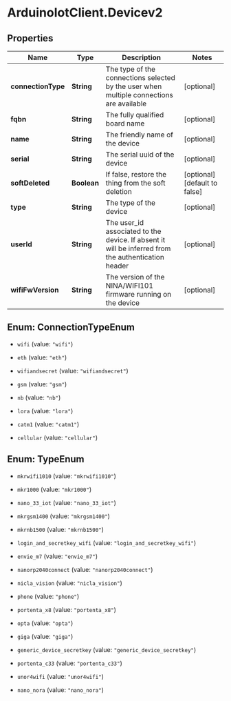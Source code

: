# ArduinoIotClient.Devicev2

## Properties

Name | Type | Description | Notes
------------ | ------------- | ------------- | -------------
**connectionType** | **String** | The type of the connections selected by the user when multiple connections are available | [optional] 
**fqbn** | **String** | The fully qualified board name | [optional] 
**name** | **String** | The friendly name of the device | [optional] 
**serial** | **String** | The serial uuid of the device | [optional] 
**softDeleted** | **Boolean** | If false, restore the thing from the soft deletion | [optional] [default to false]
**type** | **String** | The type of the device | [optional] 
**userId** | **String** | The user_id associated to the device. If absent it will be inferred from the authentication header | [optional] 
**wifiFwVersion** | **String** | The version of the NINA/WIFI101 firmware running on the device | [optional] 



## Enum: ConnectionTypeEnum


* `wifi` (value: `"wifi"`)

* `eth` (value: `"eth"`)

* `wifiandsecret` (value: `"wifiandsecret"`)

* `gsm` (value: `"gsm"`)

* `nb` (value: `"nb"`)

* `lora` (value: `"lora"`)

* `catm1` (value: `"catm1"`)

* `cellular` (value: `"cellular"`)





## Enum: TypeEnum


* `mkrwifi1010` (value: `"mkrwifi1010"`)

* `mkr1000` (value: `"mkr1000"`)

* `nano_33_iot` (value: `"nano_33_iot"`)

* `mkrgsm1400` (value: `"mkrgsm1400"`)

* `mkrnb1500` (value: `"mkrnb1500"`)

* `login_and_secretkey_wifi` (value: `"login_and_secretkey_wifi"`)

* `envie_m7` (value: `"envie_m7"`)

* `nanorp2040connect` (value: `"nanorp2040connect"`)

* `nicla_vision` (value: `"nicla_vision"`)

* `phone` (value: `"phone"`)

* `portenta_x8` (value: `"portenta_x8"`)

* `opta` (value: `"opta"`)

* `giga` (value: `"giga"`)

* `generic_device_secretkey` (value: `"generic_device_secretkey"`)

* `portenta_c33` (value: `"portenta_c33"`)

* `unor4wifi` (value: `"unor4wifi"`)

* `nano_nora` (value: `"nano_nora"`)




